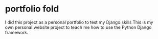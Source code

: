 # portfolio fold 
I did this project as a personal portfolio to test my Django skills 
This is my own personal website project to teach me how to use the Python Django framework. 
